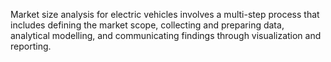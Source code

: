 Market size analysis for electric vehicles involves a multi-step process that includes defining the market scope, collecting and preparing data, analytical modelling, and communicating findings through visualization and reporting.
